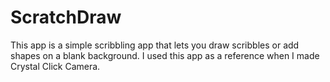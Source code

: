 # ScratchDraw

This app is a simple scribbling app that lets you draw scribbles or add shapes on a blank background.  I used this app as a reference when I made Crystal Click Camera.

